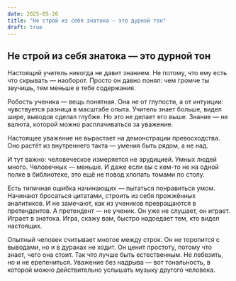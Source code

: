 ```yaml
---
date: 2025-05-26
title: "Не строй из себя знатока — это дурной тон"
draft: true
---
```


## Не строй из себя знатока — это дурной тон

Настоящий учитель никогда не давит знанием. Не потому, что ему есть что скрывать — наоборот. Просто он давно понял: чем громче ты звучишь, тем меньше в тебе содержания.

Робость ученика — вещь понятная. Она не от глупости, а от интуиции: чувствуется разница в масштабе опыта. Учитель знает больше, видел шире, выводов сделал глубже. Но это не делает его выше. Знание — не валюта, которой можно расплачиваться за уважение.

Настоящее уважение не вырастает на демонстрации превосходства. Оно растёт из внутреннего такта — умения быть рядом, а не над.

И тут важно: человеческое измеряется не эрудицией. Умных людей много. Человечных — меньше. И даже если вы с кем-то не на одной полке в библиотеке, это ещё не повод хлопать томами по столу.

Есть типичная ошибка начинающих — пытаться понравиться умом. Начинают бросаться цитатами, строить из себя прожжённых аналитиков. И не замечают, как из учеников превращаются в претендентов. А претендент — не ученик. Он уже не слушает, он играет. Играет в знатока. Игра, скажу вам, быстро надоедает тем, кто видел настоящих.

Опытный человек считывает многое между строк. Он не торопится с выводами, но и в дураках не ходит. Он ценит простоту, потому что знает, чего она стоит. Так что лучше быть естественным. Не лебезить, но и не ерепениться. Уважение без надрыва — вот тональность, в которой можно действительно услышать музыку другого человека.